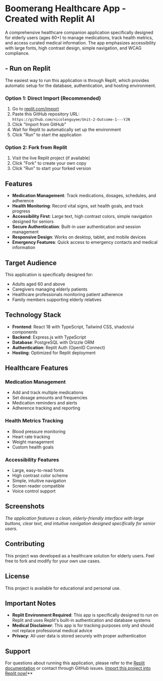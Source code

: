 # Boomerang Healthcare App - Created with Replit AI 

A comprehensive healthcare companion application specifically designed for elderly users (ages 60+) to manage medications, track health metrics, and access curated medical information. The app emphasizes accessibility with large fonts, high contrast design, simple navigation, and WCAG compliance.

## - Run on Replit

The easiest way to run this application is through Replit, which provides automatic setup for the database, authentication, and hosting environment.

### Option 1: Direct Import (Recommended)
1. Go to [replit.com/import](https://replit.com/import)
2. Paste this GitHub repository URL: `https://github.com/nicolenguyee/Unit-2-Outcome-1---YJN`
3. Click "Import from GitHub"
4. Wait for Replit to automatically set up the environment
5. Click "Run" to start the application

### Option 2: Fork from Replit
1. Visit the live Replit project (if available)
2. Click "Fork" to create your own copy
3. Click "Run" to start your forked version

##  Features

- **Medication Management**: Track medications, dosages, schedules, and adherence
- **Health Monitoring**: Record vital signs, set health goals, and track progress
- **Accessibility First**: Large text, high contrast colors, simple navigation designed for seniors
- **Secure Authentication**: Built-in user authentication and session management
- **Responsive Design**: Works on desktop, tablet, and mobile devices
- **Emergency Features**: Quick access to emergency contacts and medical information

## Target Audience

This application is specifically designed for:
- Adults aged 60 and above
- Caregivers managing elderly patients
- Healthcare professionals monitoring patient adherence
- Family members supporting elderly relatives

## Technology Stack

- **Frontend**: React 18 with TypeScript, Tailwind CSS, shadcn/ui components
- **Backend**: Express.js with TypeScript
- **Database**: PostgreSQL with Drizzle ORM
- **Authentication**: Replit Auth (OpenID Connect)
- **Hosting**: Optimized for Replit deployment

## Healthcare Features

### Medication Management
- Add and track multiple medications
- Set dosage amounts and frequencies
- Medication reminders and alerts
- Adherence tracking and reporting

### Health Metrics Tracking
- Blood pressure monitoring
- Heart rate tracking
- Weight management
- Custom health goals

### Accessibility Features
- Large, easy-to-read fonts
- High contrast color scheme
- Simple, intuitive navigation
- Screen reader compatible
- Voice control support

## Screenshots

*The application features a clean, elderly-friendly interface with large buttons, clear text, and intuitive navigation designed specifically for senior users.*

## Contributing

This project was developed as a healthcare solution for elderly users. Feel free to fork and modify for your own use cases.

## License

This project is available for educational and personal use.

## Important Notes

- **Replit Environment Required**: This app is specifically designed to run on Replit and uses Replit's built-in authentication and database systems
- **Medical Disclaimer**: This app is for tracking purposes only and should not replace professional medical advice
- **Privacy**: All user data is stored securely with proper authentication

## Support

For questions about running this application, please refer to the [Replit documentation](https://docs.replit.com) or contact through GitHub issues.
 [Import this project into Replit now!](https://replit.com/import)**
